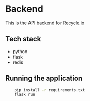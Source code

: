 # Backend
This is the API backend for Recycle.io

## Tech stack
- python
- flask
- redis

## Running the application
```bash
    pip install -r requirements.txt
    flask run
```
